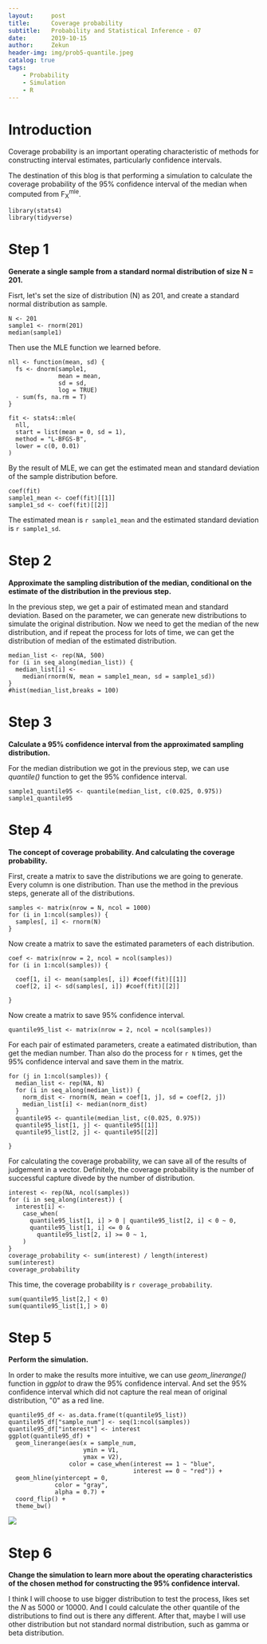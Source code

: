 ```yaml
---
layout:     post
title:      Coverage probability
subtitle:   Probability and Statistical Inference - 07
date:       2019-10-15
author:     Zekun
header-img: img/prob5-quantile.jpeg
catalog: true
tags:
    - Probability
    - Simulation
    - R
---
```




# Introduction

Coverage probability is an important operating characteristic of methods for constructing interval estimates, particularly confidence intervals.

The destination of this blog is that performing a simulation to calculate the coverage probability of the 95% confidence interval of the median when computed from F<sub>X</sub><sup>mle</sup>.

```{r}
library(stats4)
library(tidyverse)
```

# Step 1
**Generate a single sample from a standard normal distribution of size N = 201.**

Fisrt, let's set the size of distribution (N) as 201, and create a standard normal distribution as sample.
```{r}
N <- 201
sample1 <- rnorm(201)
median(sample1)
```

Then use the MLE function we learned before.
```{r}
nll <- function(mean, sd) {
  fs <- dnorm(sample1,
              mean = mean,
              sd = sd,
              log = TRUE)
  - sum(fs, na.rm = T)
}

fit <- stats4::mle(
  nll,
  start = list(mean = 0, sd = 1),
  method = "L-BFGS-B",
  lower = c(0, 0.01)
)
```

By the result of MLE, we can get the estimated mean and standard deviation of the sample distribution before.
```{r}
coef(fit)
sample1_mean <- coef(fit)[[1]]
sample1_sd <- coef(fit)[[2]]
```
The estimated mean is `r sample1_mean` and the estimated standard deviation is `r sample1_sd`.

# Step 2
**Approximate the sampling distribution of the median, conditional on the estimate of the distribution in the previous step.**

In the previous step, we get a pair of estimated mean and standard deviation. Based on the parameter, we can generate new distributions to simulate the original distribution.
Now we need to get the median of the new distribution, and if repeat the process for lots of time, we can get the distribution of median of the estimated distribution.
```{r}
median_list <- rep(NA, 500)
for (i in seq_along(median_list)) {
  median_list[i] <-
    median(rnorm(N, mean = sample1_mean, sd = sample1_sd))
}
#hist(median_list,breaks = 100)
```


# Step 3
**Calculate a 95% confidence interval from the approximated sampling distribution.**

For the median distribution we got in the previous step, we can use *quantile()* function to get the 95% confidence interval.
```{r}
sample1_quantile95 <- quantile(median_list, c(0.025, 0.975))
sample1_quantile95
```


# Step 4
**The concept of coverage probability. And calculating the coverage probability.**

First, create a matrix to save the distributions we are going to generate. Every column is one distribution. Than use the method in the previous steps, generate all of the distributions.
```{r}
samples <- matrix(nrow = N, ncol = 1000)
for (i in 1:ncol(samples)) {
  samples[, i] <- rnorm(N)
}
```

Now create a matrix to save the estimated parameters of each distribution.
```{r}
coef <- matrix(nrow = 2, ncol = ncol(samples))
for (i in 1:ncol(samples)) {

  coef[1, i] <- mean(samples[, i]) #coef(fit)[[1]]
  coef[2, i] <- sd(samples[, i]) #coef(fit)[[2]]

}
```

Now create a matrix to save 95% confidence interval.
```{r}
quantile95_list <- matrix(nrow = 2, ncol = ncol(samples))
```

For each pair of estimated parameters, create a eatimated distribution, than get the median number. Than also do the process for `r N` times, get the 95% confidence interval and save them in the matrix.
```{r}
for (j in 1:ncol(samples)) {
  median_list <- rep(NA, N)
  for (i in seq_along(median_list)) {
    norm_dist <- rnorm(N, mean = coef[1, j], sd = coef[2, j])
    median_list[i] <- median(norm_dist)
  }
  quantile95 <- quantile(median_list, c(0.025, 0.975))
  quantile95_list[1, j] <- quantile95[[1]]
  quantile95_list[2, j] <- quantile95[[2]]

}
```

For calculating the coverage probability, we can save all of the results of judgement in a vector. Definitely, the coverage probability is the number of successful capture divede by the number of distribution.
```{r}
interest <- rep(NA, ncol(samples))
for (i in seq_along(interest)) {
  interest[i] <-
    case_when(
      quantile95_list[1, i] > 0 | quantile95_list[2, i] < 0 ~ 0,
      quantile95_list[1, i] <= 0 &
        quantile95_list[2, i] >= 0 ~ 1,
    )
}
coverage_probability <- sum(interest) / length(interest)
sum(interest)
coverage_probability
```
 This time, the coverage probability is `r coverage_probability`.

```{r}
sum(quantile95_list[2,] < 0)
sum(quantile95_list[1,] > 0)

```

# Step 5
**Perform the simulation.**

In order to make the results more intuitive, we can use *geom_linerange()* function in *ggplot* to draw the 95% confidence interval. And set the 95% confidence interval which did not capture the real mean of original distribution, "0" as a red line.
```{r}
quantile95_df <- as.data.frame(t(quantile95_list))
quantile95_df["sample_num"] <- seq(1:ncol(samples))
quantile95_df["interest"] <- interest
ggplot(quantile95_df) +
  geom_linerange(aes(x = sample_num,
                     ymin = V1,
                     ymax = V2),
                 color = case_when(interest == 1 ~ "blue",
                                   interest == 0 ~ "red")) +
  geom_hline(yintercept = 0,
             color = "gray",
             alpha = 0.7) +
  coord_flip() +
  theme_bw()
```
![](https://i.postimg.cc/9MPrGHm9/prob7-1.png)

# Step 6
**Change the simulation to learn more about the operating characteristics of the chosen method for constructing the 95% confidence interval.**

I think I will choose to use bigger distribution to test the process, likes set the *N* as 5000 or 10000. And I could calculate the other quantile of the distributions to find out is there any different. After that, maybe I will use other distribution but not standard normal distribution, such as gamma or beta distribution.
